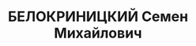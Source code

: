 ---
title: БЕЛОКРИНИЦКИЙ Семен Михайлович
description: работал в Харьковском технологическом институте
---